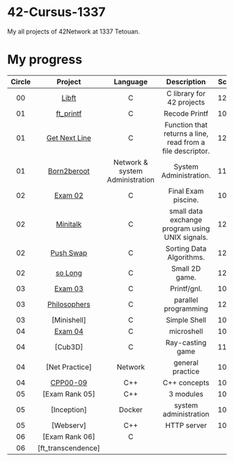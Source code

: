 # 42-Cursus-1337
My all projects of 42Network at 1337 Tetouan. 

# My progress
|Circle | Project | Language | Description | Score | 
|:-----:|:-------:|:--------:|:-----------:|:-----:|
|00| [Libft](https://github.com/mouchtach/Libft) | C | C library for 42 projects | 125% |
|01| [ft_printf](https://github.com/mouchtach/ft_printf) | C | Recode Printf | 100% |
|01| [Get Next Line](https://github.com/48d31kh413k/1337-Get_Next_Line-42) | C | Function that returns a line, read from a file descriptor. | 125% |
|01| [Born2beroot](https://github.com/48d31kh413k/1337-Born2beRoot-42) | Network & system Administration | System Administration. | 110% |
|02| [Exam 02](https://github.com/48d31kh413k/1337-exam_rank_02-42) | C | Final Exam piscine. | 100% |
|02| [Minitalk](https://github.com/48d31kh413k/1337-minitalk-42) | C | small data exchange program using UNIX signals. | 125% |
|02| [Push Swap](https://github.com/48d31kh413k/1337-push_swap-42) | C | Sorting Data Algorithms. | 125% |
|02| [so Long](https://github.com/48d31kh413k/1337-so_long-42) | C | Small 2D game. | 125% |
|03| [Exam 03](https://github.com/48d31kh413k/1337-exam_rank_03-42) | C | Printf/gnl. | 100% |
|03| [Philosophers](https://github.com/48d31kh413k/1337-Philosopher-42) | C | parallel programming | 125% |
|03| [Minishell] | C | Simple Shell | 100% |
|04| [Exam 04](https://github.com/48d31kh413k/1337-exam_rank_04-42-) | C | microshell| 100% |
|04| [Cub3D] | C | Ray-casting game | 115% |
|04| [Net Practice] | Network | general practice| 100% |
|04| [CPP00-09](https://github.com/48d31kh413k/1337-CPP-42) | C++ | C++ concepts | 100% |
|05| [Exam Rank 05] | C++ | 3 modules |  100% |
|05| [Inception] | Docker | system administration | 100% |
|05| [Webserv] | C++ | HTTP server | 100% |
|06| [Exam Rank 06] | C | | |
|06| [ft_transcendence] | |||
